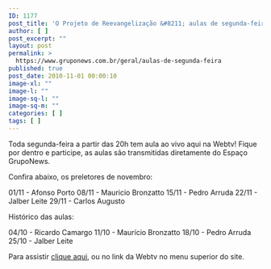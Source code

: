 ```yaml
---
ID: 1177
post_title: 'O Projeto de Reevangelização &#8211; aulas de segunda-feira'
author: [ ]
post_excerpt: ""
layout: post
permalink: >
  https://www.gruponews.com.br/geral/aulas-de-segunda-feira
published: true
post_date: 2010-11-01 00:00:10
image-xl: ""
image-l: ""
image-sq-l: ""
image-sq-m: ""
categories: [ ]
tags: [ ]
---
```

Toda segunda-feira a partir das 20h tem aula ao vivo aqui na Webtv! Fique por dentro e participe, as aulas são transmitidas diretamente do Espaço GrupoNews.

Confira abaixo, os preletores de novembro:

01/11 - Afonso Porto
08/11 - Mauricio Bronzatto
15/11 - Pedro Arruda
22/11 - Jalber Leite
29/11 - Carlos Augusto

Histórico das aulas:

04/10 - Ricardo Camargo
11/10 - Maurício Bronzatto
18/10 - Pedro Arruda
25/10 - Jalber Leite

Para assistir <a href="http://www.gruponews.com.br/webtv" target="_self">clique aqui</a>, ou no link da Webtv no menu superior do site.
